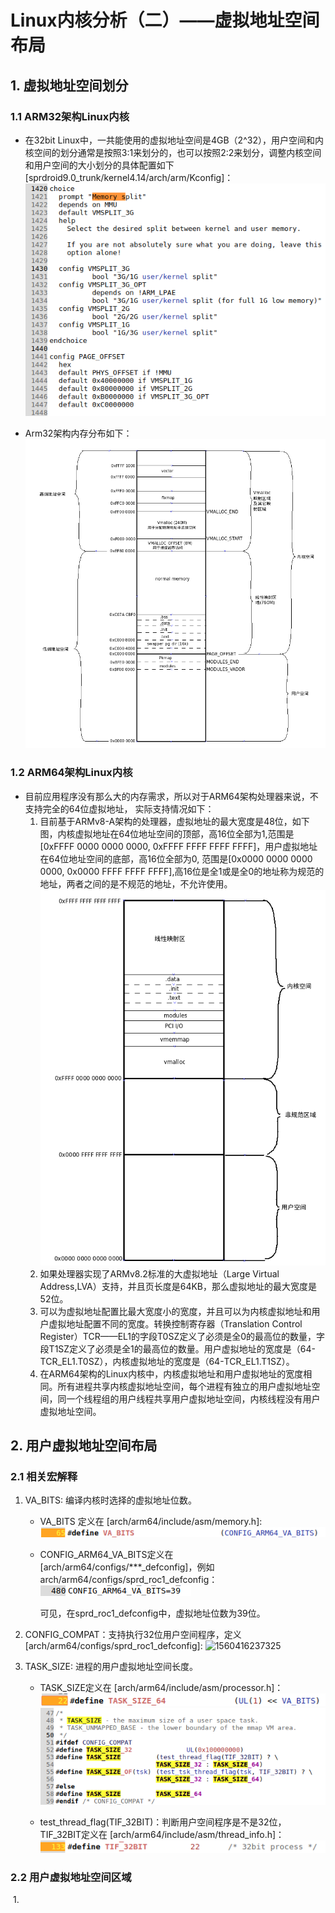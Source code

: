# Linux内核分析（二）——虚拟地址空间布局
## 1. 虚拟地址空间划分

### 1.1 ARM32架构Linux内核

- 在32bit Linux中，一共能使用的虚拟地址空间是4GB（2^32），用户空间和内核空间的划分通常是按照3:1来划分的，也可以按照2:2来划分，调整内核空间和用户空间的大小划分的具体配置如下[sprdroid9.0_trunk/kernel4.14/arch/arm/Kconfig]：![1560428626924](../picture/32bits-空间划分配置.png)

- Arm32架构内存分布如下：![1560434346240](../picture/Arm32内存分布.png)

### 1.2 ARM64架构Linux内核

- 目前应用程序没有那么大的内存需求，所以对于ARM64架构处理器来说，不支持完全的64位虚拟地址， 实际支持情况如下：
    1. 目前基于ARMv8-A架构的处理器，虚拟地址的最大宽度是48位，如下图，内核虚拟地址在64位地址空间的顶部，高16位全部为1,范围是[0xFFFF 0000 0000 0000, 0xFFFF FFFF FFFF FFFF]，用户虚拟地址在64位地址空间的底部，高16位全部为0, 范围是[0x0000 0000 0000 0000, 0x0000 FFFF FFFF FFFF],高16位是全1或是全0的地址称为规范的地址，两者之间的是不规范的地址，不允许使用。![avator](../picture/Arm64内存分布.png)
    2. 如果处理器实现了ARMv8.2标准的大虚拟地址（Large Virtual Address,LVA）支持，并且页长度是64KB，那么虚拟地址的最大宽度是52位。
    3. 可以为虚拟地址配置比最大宽度小的宽度，并且可以为内核虚拟地址和用户虚拟地址配置不同的宽度。转换控制寄存器（Translation Control Register）TCR——EL1的字段T0SZ定义了必须是全0的最高位的数量，字段T1SZ定义了必须是全1的最高位的数量。用户虚拟地址的宽度是（64-TCR_EL1.T0SZ），内核虚拟地址的宽度是（64-TCR_EL1.T1SZ）。
    4. 在ARM64架构的Linux内核中，内核虚拟地址和用户虚拟地址的宽度相同。所有进程共享内核虚拟地址空间，每个进程有独立的用户虚拟地址空间，同一个线程组的用户线程共享用户虚拟地址空间，内核线程没有用户虚拟地址空间。





## 2. 用户虚拟地址空间布局

### 2.1 相关宏解释

1. VA_BITS: 编译内核时选择的虚拟地址位数。

   - VA_BITS 定义在 [arch/arm64/include/asm/memory.h]:![avator](../picture/va_bits.png)

   - CONFIG_ARM64_VA_BITS定义在[arch/arm64/configs/***_defconfig]，例如arch/arm64/configs/sprd_roc1_defconfig：![avator](../picture/config_arm64_va_bits.png)

     可见，在sprd_roc1_defconfig中，虚拟地址位数为39位。

2. CONFIG_COMPAT：支持执行32位用户空间程序，定义[arch/arm64/configs/sprd_roc1_defconfig]:	![1560416237325](/home/haibin.xu/haibin/picture/config_compat.png)

3. TASK_SIZE: 进程的用户虚拟地址空间长度。

   - TASK_SIZE定义在 [arch/arm64/include/asm/processor.h]：![1560413481268](../picture/task_size.png)![avator](../picture/task_size-1.png)

   - test_thread_flag(TIF_32BIT)：判断用户空间程序是不是32位，TIF_32BIT定义在 [arch/arm64/include/asm/thread_info.h]：![1560416753731](../picture/tif_32bit.png)

### 2.2 用户虚拟地址空间区域

​	1. 